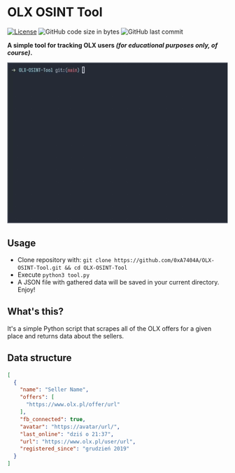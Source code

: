 # OLX OSINT Tool
[![License](https://img.shields.io/github/license/0xA7404A/OLX-OSINT-Tool.svg)](https://github.com/0xA7404A/OLX-OSINT-Tool)
![GitHub code size in bytes](https://img.shields.io/github/languages/code-size/0xA7404A/OLX-OSINT-Tool)
![GitHub last commit](https://img.shields.io/github/last-commit/0xA7404A/OLX-OSINT-Tool)

**A simple tool for tracking OLX users _(for educational purposes only, of course)_.**

![Script preview](preview.gif)

## Usage
- Clone repository with: `git clone https://github.com/0xA7404A/OLX-OSINT-Tool.git && cd OLX-OSINT-Tool`
- Execute `python3 tool.py`
- A JSON file with gathered data will be saved in your current directory. Enjoy!

## What's this?
It's a simple Python script that scrapes all of the OLX offers for a given place and returns data about the sellers.

## Data structure
```json
[
  {
    "name": "Seller Name",
    "offers": [
      "https://www.olx.pl/offer/url"
    ],
    "fb_connected": true,
    "avatar": "https://avatar/url/",
    "last_online": "dziś o 21:37",
    "url": "https://www.olx.pl/user/url",
    "registered_since": "grudzień 2019"
  }
]
```
